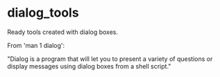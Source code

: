 # dialog_tools
Ready tools created with dialog boxes.

From 'man 1 dialog': 

"Dialog  is  a  program that will let you to present a variety of questions or display messages using dialog boxes from a shell script."
